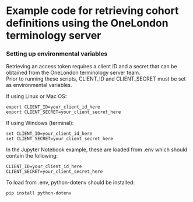 # Example code for retrieving cohort definitions using the OneLondon terminology server

### Setting up environmental variables
Retrieving an access token requires a client ID and a secret that can be obtained from the OneLondon terminology server team.  
Prior to running these scripts, CLIENT_ID and CLIENT_SECRET must be set as environmental variables.

If using Linux or Mac OS:
```
export CLIENT_ID=your_client_id_here
export CLIENT_SECRET=your_client_secret_here
```

If using Windows (terminal):
```
set CLIENT_ID=your_client_id_here
set CLIENT_SECRET=your_client_secret_here
```

In the Jupyter Notebook example, these are loaded from .env which should contain the following:
```
CLIENT_ID=your_client_id_here
CLIENT_SECRET=your_client_secret_here
```

To load from .env, python-dotenv should be installed:
```
pip install python-dotenv
```
